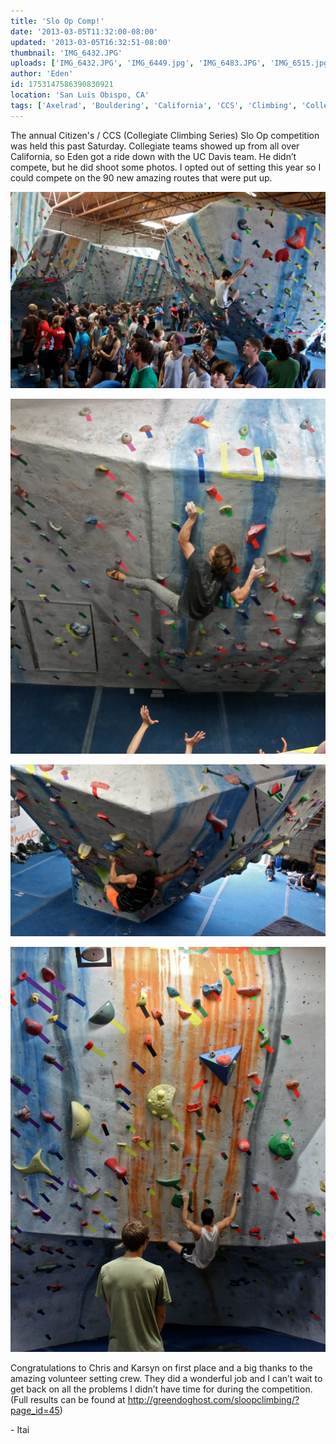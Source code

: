 ```yaml
---
title: 'Slo Op Comp!'
date: '2013-03-05T11:32:00-08:00'
updated: '2013-03-05T16:32:51-08:00'
thumbnail: 'IMG_6432.JPG'
uploads: ['IMG_6432.JPG', 'IMG_6449.jpg', 'IMG_6483.JPG', 'IMG_6515.jpg']
author: 'Eden'
id: 1753147586390830921
location: 'San Luis Obispo, CA'
tags: ['Axelrad', 'Bouldering', 'California', 'CCS', 'Climbing', 'Collegiate', 'Competition', 'Eden', 'Itai', 'Slo Op']
---
```


The annual Citizen's / CCS (Collegiate Climbing Series) Slo Op competition was held this past Saturday. Collegiate teams showed up from all over California, so Eden got a ride down with the UC Davis team. He didn’t compete, but he did shoot some photos. I opted out of setting this year so I could compete on the 90 new amazing routes that were put up.

![The crowd](uploads/IMG_6432.JPG)

![Conor on Men's 1](uploads/IMG_6449.jpg)

![Nic on Men's 2](uploads/IMG_6483.JPG)

![Chris and I neck and neck on Men's 3](uploads/IMG_6515.jpg)

Congratulations to Chris and Karsyn on first place and a big thanks to the amazing volunteer setting crew. They did a wonderful job and I can’t wait to get back on all the problems I didn’t have time for during the competition. (Full results can be found at <http://greendoghost.com/sloopclimbing/?page_id=45>)

\- Itai
